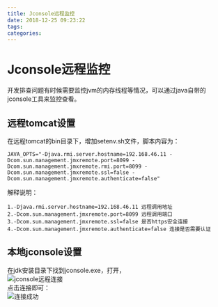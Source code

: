 ```yaml
---
title: Jconsole远程监控
date: 2018-12-25 09:23:22
tags: 
categories: 
---
```


<!--more-->

Jconsole远程监控
============

开发排查问题有时候需要监控jvm的内存线程等情况，可以通过java自带的jconsole工具来监控查看。

远程tomcat设置
----------

在远程tomcat的bin目录下，增加setenv.sh文件，脚本内容为：

    JAVA_OPTS="-Djava.rmi.server.hostname=192.168.46.11 -Dcom.sun.management.jmxremote.port=8099 -Dcom.sun.management.jmxremote.rmi.port=8099 -Dcom.sun.management.jmxremote.ssl=false -Dcom.sun.management.jmxremote.authenticate=false"
    

解释说明：

    1.-Djava.rmi.server.hostname=192.168.46.11 远程调用地址
    2.-Dcom.sun.management.jmxremote.port=8099 远程调用端口
    3.-Dcom.sun.management.jmxremote.ssl=false 是否https安全连接
    4.-Dcom.sun.management.jmxremote.authenticate=false 连接是否需要认证
    

本地jconsole设置
------------

在jdk安装目录下找到jconsole.exe，打开，  
![jconsole远程连接](https://img-blog.csdnimg.cn/20181224173142314.png?x-oss-process=image/watermark,type_ZmFuZ3poZW5naGVpdGk,shadow_10,text_aHR0cHM6Ly9ibG9nLmNzZG4ubmV0L3FxXzMxODY2OTQz,size_16,color_FFFFFF,t_70)  
点击连接即可：  
![连接成功](https://img-blog.csdnimg.cn/20181224184342186.png?x-oss-process=image/watermark,type_ZmFuZ3poZW5naGVpdGk,shadow_10,text_aHR0cHM6Ly9ibG9nLmNzZG4ubmV0L3FxXzMxODY2OTQz,size_16,color_FFFFFF,t_70)